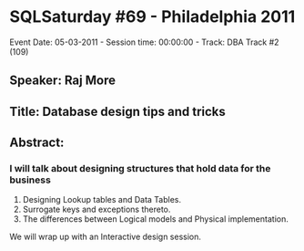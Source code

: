 # SQLSaturday #69 - Philadelphia 2011
Event Date: 05-03-2011 - Session time: 00:00:00 - Track: DBA Track #2 (109)
## Speaker: Raj More
## Title: Database design tips and tricks
## Abstract:
### I will talk about designing structures that hold data for the business

1.	Designing Lookup tables and Data Tables. 
2.	Surrogate keys and exceptions thereto. 
3.	The differences between Logical models and Physical implementation. 

We will wrap up with an Interactive design session.

